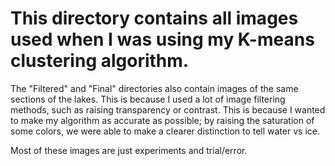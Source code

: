 # This directory contains all images used when I was using my K-means clustering algorithm. 


The "Filtered" and "Final" directories also contain images of the same sections of the lakes. This is because I used a lot of image filtering methods, such as raising transparency or contrast.
This is because I wanted to make my algorithm as accurate as possible; by raising the saturation of some colors, we were able to make a clearer distinction to tell water vs ice. 

Most of these images are just experiments and trial/error.  
